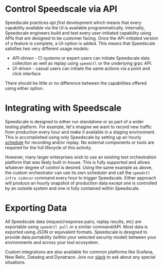# Control Speedscale via API

Speedscale practices *api first* development which means that every capability available via the UI is available programmatically. Internally, Speedscale engineers build and test every user-initiated capability using APIs that are designed to be customer facing. Once the API-initiated version of a feature is complete, a UI-option is added. This means that Speedscale satisfies two very different usage models:

- *API-driven* - CI systems or expert users can initiate Speedscale data collection as well as replay using `speedctl` or the underlying grpc API.
- *UI-driven* - casual users can initiate the same actions via a point and click interface

There should be little or no difference between the capabilities offered using either option.

# Integrating with Speedscale

Speedscale is designed to either run standalone or as part of a wider testing platform. For example, let's imagine we want to record new traffic from production every hour and make it available in a staging environment. This is accomplished using only Speedscale by setting up an hourly [schedule](https://dev.speedscale.com/schedules) for recording and/or replay. No external components or tools are required for the full lifecycle of this activity.

However, many larger enterprises wish to use an existing test orchestration platform that was likely built in-house. This is fully supported and allows whatever degree of control is desired. Using the same example as above, the custom orchestrator can use its own scheduler and call the `speedctl infra sidecar` command every hour to trigger Speedscale. Either approach will produce an hourly snapshot of production data except one is controlled by an outside system and one is fully contained within Speedscale.

# Exporting Data

All Speedscale data (request/response pairs, replay results, etc) are exportable using `speedctl pull` or a similar command/API. Most data is exported using JSON or equivalent formats. Speedscale is designed to provide data portability (within your selected security model) between your environments and across your tool ecosystem.

Custom integrations are also available for common platforms like Grafana, New Relic, Datadog and Dynatrace. Join our [slack](https://slack.speedscale.com) to ask about any special situations.

